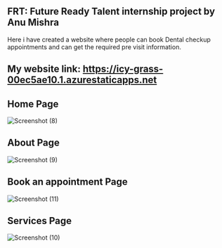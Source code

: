 ## FRT: Future Ready Talent internship project by Anu Mishra
Here i have created a website where people can book Dental checkup appointments and can get the required pre visit information.

## My website link: https://icy-grass-00ec5ae10.1.azurestaticapps.net


## Home Page
![Screenshot (8)](https://user-images.githubusercontent.com/91246832/183625703-1a3ab986-dbda-4693-8cea-bd985c8f1d65.png)


## About Page
![Screenshot (9)](https://user-images.githubusercontent.com/91246832/183625948-7118476e-e810-411b-84b7-a1bd067a14a9.png)


## Book an appointment Page
![Screenshot (11)](https://user-images.githubusercontent.com/91246832/183626035-6716bbcb-825d-4ff3-8d11-9bce42cf6f07.png)


## Services Page
![Screenshot (10)](https://user-images.githubusercontent.com/91246832/183626073-477e051a-f1d5-4315-ade9-a0351771608f.png)

